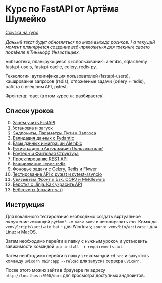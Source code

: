 # Курс по FastAPI от Артёма Шумейко
[Ссылка на курс](https://www.youtube.com/playlist?list=PLeLN0qH0-mCVQKZ8-W1LhxDcVlWtTALCS)

*Данный текст будет обновляться по мере выхода роликов. На текущий момент планируется создание 
веб-приложения для трекинга своего портфеля в Тинькофф Инвестициях.* 

Библиотеки, планирующиеся к использованию: alembic, sqlalchemy, fastapi-users, fastapi-cache, celery, redis-py.

Технологии: аутентификация пользователей (fastapi-users), кэширование запросов (redis), 
отложенные задачи (celery + redis), работа с внешним API, pytest.

Фронтенд: react (в этом курсе не разбирается).

## Список уроков
0. [Зачем учить FastAPI](https://youtu.be/7IdfnjXsdN4)
1. [Установка и запуск](https://youtu.be/G0pcbxMsiec)
2. [Эндпоинты, Параметры Пути и Запроса](https://youtu.be/O627QJxlFko)
3. [Валидация данных с Pydantic](https://youtu.be/06l4r-p-qfU)
4. [Базы данных и миграции Alembic](https://youtu.be/hO7b4yh-Qfs)
5. [Регистрация и Авторизация Пользователей](https://youtu.be/nfueh3ei8HU)
6. [Роутеры и Файловая Структура](https://youtu.be/1Ag3RoOjNI0)
7. [Проектирование REST API](https://youtu.be/-RLXmoQ7iSE)
8. [Кэширование через redis](https://youtu.be/t4H25XJG0Uc)
9. [Фоновые задачи с Celery, Redis и Flower](https://youtu.be/fm4LTvMyiwE)
10. [Тестирование API с pytest и pytest-asyncio](https://youtu.be/4xJGQKfN3ZM)
11. [Связываем Фронт и Бэк: CORS и Middleware](https://youtu.be/h0eTzi5Geo8)
12. [Верстка с Jinja. Как украсить API](https://youtu.be/AKLzDJ6XLCc)
13. [Вебсокеты (онлайн-чат)](https://youtu.be/uWSdWJEFd0Y)

## Инструкция
Для локального тестирования необходимо создать виртуальное окружение командой `python3 -m venv venv` и активировать его. Команда `venv\Scripts\activate.bat` - для Windows; `source venv/bin/activate` - для Linux и MacOS.

Затем необходимо перейти в папку с нужным уроком и установить зависимости командой `pip install -r requirements.txt`.

Затем необходимо перейти в папку `src` командой `cd src` и запустить команду `uvicorn main:app --reload` для запуска сервера `uvicorn`. 

После этого можно зайти в браузере по адресу `http://localhost:8000/docs` для просмотра доступных эндпоинтов.
